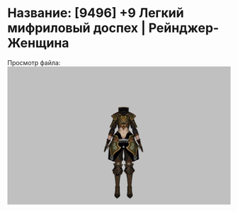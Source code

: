 # Название: [9496] +9 Легкий мифриловый доспех | Рейнджер-Женщина

Просмотр файла:
![p030021.png](p030021.png)